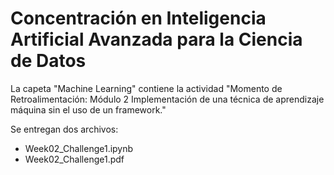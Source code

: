 # Concentración en Inteligencia Artificial Avanzada para la Ciencia de Datos 

La capeta "Machine Learning" contiene  la actividad "Momento de Retroalimentación: Módulo 2 Implementación de una técnica de aprendizaje máquina sin el uso de un framework."

Se entregan dos archivos:
-  Week02_Challenge1.ipynb
- Week02_Challenge1.pdf

